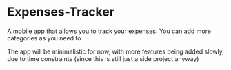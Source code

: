 # Expenses-Tracker

A mobile app that allows you to track your expenses. You can add more categories as you need to.

The app will be minimalistic for now, with more features being added slowly, due to time constraints (since this is still just a side project anyway)
